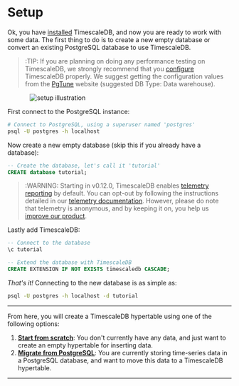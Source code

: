 # Setup

Ok, you have [installed][] TimescaleDB, and now you are ready to work with some
data.  The first thing to do is to create a new empty database or convert an
existing PostgreSQL database to use TimescaleDB.

>:TIP: If you are planning on doing any performance testing on TimescaleDB, we
strongly recommend that you [configure][] TimescaleDB properly. We suggest getting
the configuration values from the [PgTune][pgtune] website (suggested DB Type: Data warehouse).

<img class="main-content__illustration" style="margin: 0 5% 0 10%;" src="https://assets.iobeam.com/images/docs/illustration-setup.svg" alt="setup illustration"/>

First connect to the PostgreSQL instance:

```bash
# Connect to PostgreSQL, using a superuser named 'postgres'
psql -U postgres -h localhost
```

Now create a new empty database (skip this if you already have a database):

```sql
-- Create the database, let's call it 'tutorial'
CREATE database tutorial;
```

>:WARNING: Starting in v0.12.0, TimescaleDB enables [telemetry reporting][]
by default. You can opt-out by following the instructions detailed
in our [telemetry documentation][]. However, please do note that telemetry is
anonymous, and by keeping it on, you help us [improve our product][].

Lastly add TimescaleDB:

```sql
-- Connect to the database
\c tutorial

-- Extend the database with TimescaleDB
CREATE EXTENSION IF NOT EXISTS timescaledb CASCADE;
```

_That's it!_  Connecting to the new database is as simple as:

```bash
psql -U postgres -h localhost -d tutorial
```

---

From here, you will create a TimescaleDB hypertable using one of the
following options:

1. **[Start from scratch][start-scratch]**: You don't currently have
any data, and just want to create an empty hypertable for inserting
data.
1. **[Migrate from PostgreSQL][migrate-postgres]**: You are currently
storing time-series data in a PostgreSQL database, and want to move this data
to a TimescaleDB hypertable.

---

[setup illustration]: https://assets.iobeam.com/images/docs/illustration-setup.svg
[installed]: /getting-started/installation
[start-scratch]: /getting-started/creating-hypertables
[migrate-postgres]: /getting-started/migrating-data
[telemetry reporting]: /api#get_report
[configure]: /getting-started/configuring
[pgtune]: http://pgtune.leopard.in.ua/
[telemetry documentation]: /using-timescaledb/telemetry
[improve our product]: https://blog.timescale.com/why-introduced-telemetry-in-timescaledb-2ed11014d95d/

